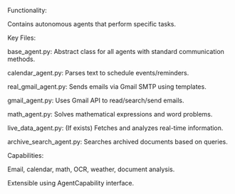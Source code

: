 Functionality:

Contains autonomous agents that perform specific tasks.

Key Files:

base_agent.py: Abstract class for all agents with standard communication methods.

calendar_agent.py: Parses text to schedule events/reminders.

real_gmail_agent.py: Sends emails via Gmail SMTP using templates.

gmail_agent.py: Uses Gmail API to read/search/send emails.

math_agent.py: Solves mathematical expressions and word problems.

live_data_agent.py: (If exists) Fetches and analyzes real-time information.

archive_search_agent.py: Searches archived documents based on queries.

Capabilities:

Email, calendar, math, OCR, weather, document analysis.

Extensible using AgentCapability interface.

